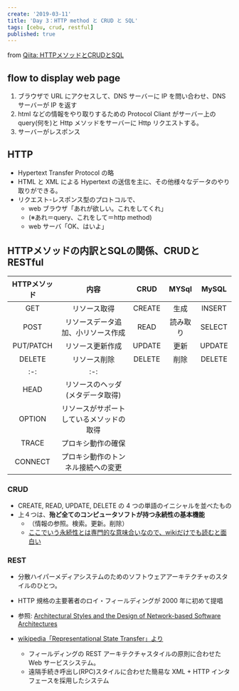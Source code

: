 ```yaml
---
create: '2019-03-11'
title: 'Day 3：HTTP method と CRUD と SQL'
tags: [cebu, crud, restful]
published: true
---
```


from [Qiita: HTTPメソッドとCRUDとSQL](https://qiita.com/OriverK/items/19b9e0113fe22afb3017)

## flow to display web page

1. ブラウザで URL にアクセスして、DNS サーバーに IP を問い合わせ、DNS サーバーが IP を返す
2. html などの情報をやり取りするための Protocol Cliant がサーバー上の query(何を)と Http メソッドをサーバーに Http リクエストする。
3. サーバーがレスポンス

## HTTP

- Hypertext Transfer Protocol の略
- HTML と XML による Hypertext の送信を主に、その他様々なデータのやり取りができる。
- リクエスト-レスポンス型のプロトコルで、
  - web ブラウザ「あれが欲しい。これをしてくれ」
  - (※あれ＝query、これをして＝http method)
  - web サーバ「OK、はいよ」

## HTTPメソッドの内訳とSQLの関係、CRUDとRESTful

|  HTTPメソッド  | 内容 | CRUD  |MYSql| MySQL|
|:-:|:-:|:-:|:-:|:-:|
|  GET 　| リソース取得 | CREATE  | 生成| INSERT |
|  POST  | リソースデータ追加、小リソース作成 | READ | 読み取り | SELECT |
|  PUT/PATCH  | リソース更新作成  | UPDATE  | 更新 | UPDATE |
|  DELETE  | リソース削除 | DELETE  | 削除 | DELETE |
|:-:|:-:|
| HEAD | リソースのヘッダ(メタデータ取得)  |
| OPTION | リソースがサポートしているメソッドの取得  |
| TRACE | プロキシ動作の確保  |
| CONNECT | プロキシ動作のトンネル接続への変更  |


### CRUD

- CREATE, READ, UPDATE, DELETE の 4 つの単語のイニシャルを並べたもの
- 上４つは、**殆ど全てのコンピュータソフトが持つ永続性の基本機能**
  - （情報の参照。検索。更新。削除）
  - [ここでいう永続性とは専門的な意味合いなので、wikiだけでも読むと面白い](https://ja.wikipedia.org/wiki/%E6%B0%B8%E7%B6%9A%E6%80%A7)

### REST

- 分散ハイパーメディアシステムのためのソフトウェアアーキテクチャのスタイルのひとつ。
- HTTP 規格の主要著者のロイ・フィールディングが 2000 年に初めて提唱

- 参照: [Architectural Styles and the Design of Network-based Software Architectures](https://www.ics.uci.edu/~fielding/pubs/dissertation/top.htm)

- [wikipedia「Representational State Transfer」より](https://ja.wikipedia.org/wiki/Representational_State_Transfer)
  - フィールディングの REST アーキテクチャスタイルの原則に合わせた Web サービスシステム。
  - 遠隔手続き呼出し(RPC)スタイルに合わせた簡易な XML + HTTP インタフェースを採用したシステム
